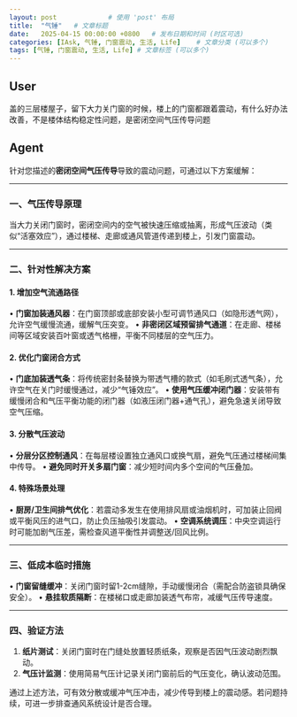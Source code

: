 ```yaml
---
layout: post             # 使用 'post' 布局
title:  "气锤"   # 文章标题
date:   2025-04-15 00:00:00 +0800   # 发布日期和时间 (时区可选)
categories: [IAsk, 气锤, 门窗震动, 生活, Life]    # 文章分类 (可以多个)
tags: [气锤, 门窗震动, 生活, Life] # 文章标签 (可以多个)
---
```



## User

盖的三层楼屋子，留下大力关门窗的时候，楼上的门窗都跟着震动，有什么好办法改善，不是楼体结构稳定性问题，是密闭空间气压传导问题


## Agent

针对您描述的**密闭空间气压传导**导致的震动问题，可通过以下方案缓解：

---

### **一、气压传导原理**
当大力关闭门窗时，密闭空间内的空气被快速压缩或抽离，形成气压波动（类似“活塞效应”），通过楼梯、走廊或通风管道传递到楼上，引发门窗震动。

---

### **二、针对性解决方案**
#### 1. **增加空气流通路径**
   • **门窗加装通风器**：在门窗顶部或底部安装小型可调节通风口（如隐形透气网），允许空气缓慢流通，缓解气压突变。
   • **非密闭区域预留排气通道**：在走廊、楼梯间等区域安装百叶窗或透气格栅，平衡不同楼层的空气压力。

#### 2. **优化门窗闭合方式**
   • **门底加装透气条**：将传统密封条替换为带透气槽的款式（如毛刷式透气条），允许空气在关门时缓慢通过，减少“气锤效应”。
   • **使用气压缓冲闭门器**：安装带有缓慢闭合和气压平衡功能的闭门器（如液压闭门器+通气孔），避免急速关闭导致空气压缩。

#### 3. **分散气压波动**
   • **分层分区控制通风**：在每层楼设置独立通风口或换气扇，避免气压通过楼梯间集中传导。
   • **避免同时开关多扇门窗**：减少短时间内多个空间的气压叠加。

#### 4. **特殊场景处理**
   • **厨房/卫生间排气优化**：若震动多发生在使用排风扇或油烟机时，可加装止回阀或平衡风压的进气口，防止负压抽吸引发震动。
   • **空调系统调压**：中央空调运行时可能加剧气压差，需检查风道平衡性并调整送/回风比例。

---

### **三、低成本临时措施**
• **门窗留缝缓冲**：关闭门窗时留1-2cm缝隙，手动缓慢闭合（需配合防盗锁具确保安全）。
• **悬挂软质隔断**：在楼梯口或走廊加装透气布帘，减缓气压传导速度。

---

### **四、验证方法**
1. **纸片测试**：关闭门窗时在门缝处放置轻质纸条，观察是否因气压波动剧烈飘动。
2. **气压计监测**：使用简易气压计记录关闭门窗前后的气压变化，确认波动范围。

通过上述方法，可有效分散或缓冲气压冲击，减少传导到楼上的震动感。若问题持续，可进一步排查通风系统设计是否合理。